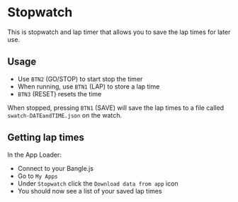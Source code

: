 # Stopwatch

This is stopwatch and lap timer that allows you to save the lap times for later use.

## Usage

- Use `BTN2` (GO/STOP) to start stop the timer
- When running, use `BTN1` (LAP) to store a lap time
- `BTN3` (RESET) resets the time

When stopped, pressing `BTN1` (SAVE) will save the lap times to a file called `swatch-DATEandTIME.json` on the watch.

## Getting lap times

In the App Loader:

- Connect to your Bangle.js
- Go to `My Apps`
- Under `Stopwatch` click the `Download data from app` icon
- You should now see a list of your saved lap times
